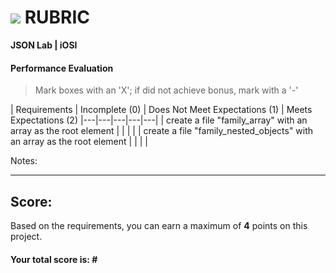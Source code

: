 # ![](https://ga-dash.s3.amazonaws.com/production/assets/logo-9f88ae6c9c3871690e33280fcf557f33.png) RUBRIC
**JSON Lab | iOSI** 	 						


#### Performance Evaluation
> Mark boxes with an 'X'; if did not achieve bonus, mark with a '-'

| Requirements | Incomplete (0) | Does Not Meet Expectations (1) | Meets Expectations (2)
|---|---|---|---|---|
| create a file "family_array" with an array as the root element  | | | |
| create a file "family_nested_objects" with an array as the root element | | | | 


Notes:

<!-- > Example: Your getting the hang of this!  Be sure to practice proper indentation and spacing.  Nice work! On line (INSERT SPECIFIC LINE NUMBER) in the (INSERT SPECIFIC FILE NAME) you (INSERT SPECIFIC CRITIQUE). Also, on line (INSERT SPECIFIC LINE NUMBER) in the (INSERT SPECIFIC FILE NAME) you (INSERT SPECIFIC CRITIQUE -->



---

## Score:
Based on the requirements, you can earn a maximum of  **4**  points on this project.

#### Your total score is: **#**







